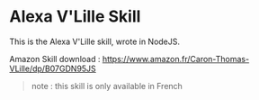 # Alexa V'Lille Skill


This is the Alexa V'Lille skill, wrote in NodeJS.

Amazon Skill download : https://www.amazon.fr/Caron-Thomas-VLille/dp/B07GDN95JS

> note : this skill is only available in French
